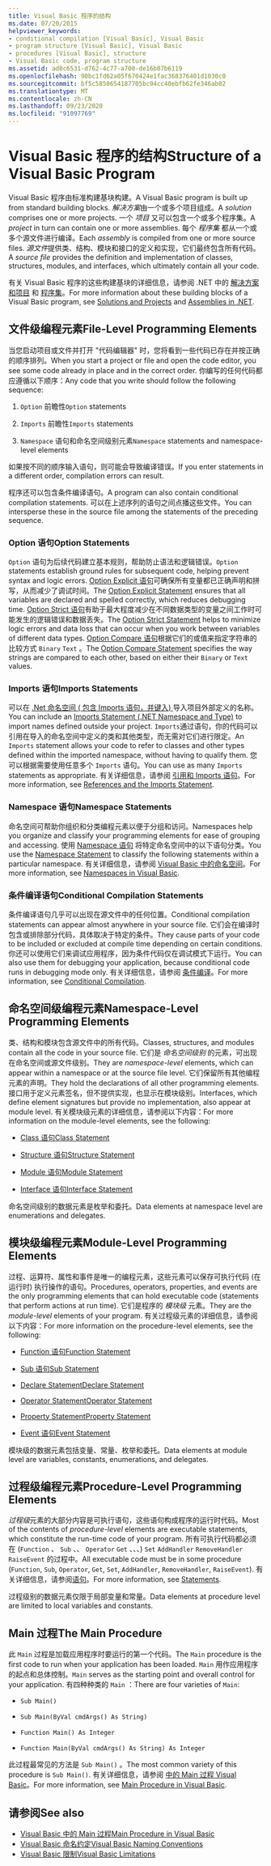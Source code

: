 ```yaml
---
title: Visual Basic 程序的结构
ms.date: 07/20/2015
helpviewer_keywords:
- conditional compilation [Visual Basic], Visual Basic
- program structure [Visual Basic], Visual Basic
- procedures [Visual Basic], structure
- Visual Basic code, program structure
ms.assetid: ad0c6531-d762-4c77-a700-de16b07b6119
ms.openlocfilehash: 90bc1fd62a05f670424e1fac368376401d1030c0
ms.sourcegitcommit: bf5c5850654187705bc94cc40ebfb62fe346ab02
ms.translationtype: MT
ms.contentlocale: zh-CN
ms.lasthandoff: 09/23/2020
ms.locfileid: "91097769"
---
```

# <a name="structure-of-a-visual-basic-program"></a><span data-ttu-id="db353-102">Visual Basic 程序的结构</span><span class="sxs-lookup"><span data-stu-id="db353-102">Structure of a Visual Basic Program</span></span>

<span data-ttu-id="db353-103">Visual Basic 程序由标准构建基块构建。</span><span class="sxs-lookup"><span data-stu-id="db353-103">A Visual Basic program is built up from standard building blocks.</span></span> <span data-ttu-id="db353-104">*解决方案*由一个或多个项目组成。</span><span class="sxs-lookup"><span data-stu-id="db353-104">A *solution* comprises one or more projects.</span></span> <span data-ttu-id="db353-105">一个 *项目* 又可以包含一个或多个程序集。</span><span class="sxs-lookup"><span data-stu-id="db353-105">A *project* in turn can contain one or more assemblies.</span></span> <span data-ttu-id="db353-106">每个 *程序集* 都从一个或多个源文件进行编译。</span><span class="sxs-lookup"><span data-stu-id="db353-106">Each *assembly* is compiled from one or more source files.</span></span> <span data-ttu-id="db353-107">*源文件*提供类、结构、模块和接口的定义和实现，它们最终包含所有代码。</span><span class="sxs-lookup"><span data-stu-id="db353-107">A *source file* provides the definition and implementation of classes, structures, modules, and interfaces, which ultimately contain all your code.</span></span>  
  
 <span data-ttu-id="db353-108">有关 Visual Basic 程序的这些构建基块的详细信息，请参阅 .NET 中的 [解决方案和项目](/visualstudio/ide/solutions-and-projects-in-visual-studio) 和 [程序集](../../../standard/assembly/index.md)。</span><span class="sxs-lookup"><span data-stu-id="db353-108">For more information about these building blocks of a Visual Basic program, see [Solutions and Projects](/visualstudio/ide/solutions-and-projects-in-visual-studio) and [Assemblies in .NET](../../../standard/assembly/index.md).</span></span>  
  
## <a name="file-level-programming-elements"></a><span data-ttu-id="db353-109">文件级编程元素</span><span class="sxs-lookup"><span data-stu-id="db353-109">File-Level Programming Elements</span></span>  

 <span data-ttu-id="db353-110">当您启动项目或文件并打开 "代码编辑器" 时，您将看到一些代码已存在并按正确的顺序排列。</span><span class="sxs-lookup"><span data-stu-id="db353-110">When you start a project or file and open the code editor, you see some code already in place and in the correct order.</span></span> <span data-ttu-id="db353-111">你编写的任何代码都应遵循以下顺序：</span><span class="sxs-lookup"><span data-stu-id="db353-111">Any code that you write should follow the following sequence:</span></span>  
  
1. <span data-ttu-id="db353-112">`Option` 前瞻性</span><span class="sxs-lookup"><span data-stu-id="db353-112">`Option` statements</span></span>  
  
2. <span data-ttu-id="db353-113">`Imports` 前瞻性</span><span class="sxs-lookup"><span data-stu-id="db353-113">`Imports` statements</span></span>  
  
3. <span data-ttu-id="db353-114">`Namespace` 语句和命名空间级别元素</span><span class="sxs-lookup"><span data-stu-id="db353-114">`Namespace` statements and namespace-level elements</span></span>  
  
 <span data-ttu-id="db353-115">如果按不同的顺序输入语句，则可能会导致编译错误。</span><span class="sxs-lookup"><span data-stu-id="db353-115">If you enter statements in a different order, compilation errors can result.</span></span>  
  
 <span data-ttu-id="db353-116">程序还可以包含条件编译语句。</span><span class="sxs-lookup"><span data-stu-id="db353-116">A program can also contain conditional compilation statements.</span></span> <span data-ttu-id="db353-117">可以在上述序列的语句之间点播这些文件。</span><span class="sxs-lookup"><span data-stu-id="db353-117">You can intersperse these in the source file among the statements of the preceding sequence.</span></span>  
  
### <a name="option-statements"></a><span data-ttu-id="db353-118">Option 语句</span><span class="sxs-lookup"><span data-stu-id="db353-118">Option Statements</span></span>  

 <span data-ttu-id="db353-119">`Option` 语句为后续代码建立基本规则，帮助防止语法和逻辑错误。</span><span class="sxs-lookup"><span data-stu-id="db353-119">`Option` statements establish ground rules for subsequent code, helping prevent syntax and logic errors.</span></span> <span data-ttu-id="db353-120">[Option Explicit 语句](../../language-reference/statements/option-explicit-statement.md)可确保所有变量都已正确声明和拼写，从而减少了调试时间。</span><span class="sxs-lookup"><span data-stu-id="db353-120">The [Option Explicit Statement](../../language-reference/statements/option-explicit-statement.md) ensures that all variables are declared and spelled correctly, which reduces debugging time.</span></span> <span data-ttu-id="db353-121">[Option Strict 语句](../../language-reference/statements/option-strict-statement.md)有助于最大程度减少在不同数据类型的变量之间工作时可能发生的逻辑错误和数据丢失。</span><span class="sxs-lookup"><span data-stu-id="db353-121">The [Option Strict Statement](../../language-reference/statements/option-strict-statement.md) helps to minimize logic errors and data loss that can occur when you work between variables of different data types.</span></span> <span data-ttu-id="db353-122">[Option Compare 语句](../../language-reference/statements/option-compare-statement.md)根据它们的或值来指定字符串的比较方式 `Binary` `Text` 。</span><span class="sxs-lookup"><span data-stu-id="db353-122">The [Option Compare Statement](../../language-reference/statements/option-compare-statement.md) specifies the way strings are compared to each other, based on either their `Binary` or `Text` values.</span></span>  
  
### <a name="imports-statements"></a><span data-ttu-id="db353-123">Imports 语句</span><span class="sxs-lookup"><span data-stu-id="db353-123">Imports Statements</span></span>  

 <span data-ttu-id="db353-124">可以在 [.Net 命名空间 ( 包含 Imports 语句，并键入) ](../../language-reference/statements/imports-statement-net-namespace-and-type.md) 导入项目外部定义的名称。</span><span class="sxs-lookup"><span data-stu-id="db353-124">You can include an [Imports Statement (.NET Namespace and Type)](../../language-reference/statements/imports-statement-net-namespace-and-type.md) to import names defined outside your project.</span></span> <span data-ttu-id="db353-125">`Imports`通过语句，你的代码可以引用在导入的命名空间中定义的类和其他类型，而无需对它们进行限定。</span><span class="sxs-lookup"><span data-stu-id="db353-125">An `Imports` statement allows your code to refer to classes and other types defined within the imported namespace, without having to qualify them.</span></span> <span data-ttu-id="db353-126">您可以根据需要使用任意多个 `Imports` 语句。</span><span class="sxs-lookup"><span data-stu-id="db353-126">You can use as many `Imports` statements as appropriate.</span></span> <span data-ttu-id="db353-127">有关详细信息，请参阅 [引用和 Imports 语句](references-and-the-imports-statement.md)。</span><span class="sxs-lookup"><span data-stu-id="db353-127">For more information, see [References and the Imports Statement](references-and-the-imports-statement.md).</span></span>  
  
### <a name="namespace-statements"></a><span data-ttu-id="db353-128">Namespace 语句</span><span class="sxs-lookup"><span data-stu-id="db353-128">Namespace Statements</span></span>  

 <span data-ttu-id="db353-129">命名空间可帮助你组织和分类编程元素以便于分组和访问。</span><span class="sxs-lookup"><span data-stu-id="db353-129">Namespaces help you organize and classify your programming elements for ease of grouping and accessing.</span></span> <span data-ttu-id="db353-130">使用 [Namespace 语句](../../language-reference/statements/namespace-statement.md) 将特定命名空间中的以下语句分类。</span><span class="sxs-lookup"><span data-stu-id="db353-130">You use the [Namespace Statement](../../language-reference/statements/namespace-statement.md) to classify the following statements within a particular namespace.</span></span> <span data-ttu-id="db353-131">有关详细信息，请参阅 [Visual Basic 中的命名空间](namespaces.md)。</span><span class="sxs-lookup"><span data-stu-id="db353-131">For more information, see [Namespaces in Visual Basic](namespaces.md).</span></span>  
  
### <a name="conditional-compilation-statements"></a><span data-ttu-id="db353-132">条件编译语句</span><span class="sxs-lookup"><span data-stu-id="db353-132">Conditional Compilation Statements</span></span>  

 <span data-ttu-id="db353-133">条件编译语句几乎可以出现在源文件中的任何位置。</span><span class="sxs-lookup"><span data-stu-id="db353-133">Conditional compilation statements can appear almost anywhere in your source file.</span></span> <span data-ttu-id="db353-134">它们会在编译时包含或排除部分代码，具体取决于特定的条件。</span><span class="sxs-lookup"><span data-stu-id="db353-134">They cause parts of your code to be included or excluded at compile time depending on certain conditions.</span></span> <span data-ttu-id="db353-135">你还可以使用它们来调试应用程序，因为条件代码仅在调试模式下运行。</span><span class="sxs-lookup"><span data-stu-id="db353-135">You can also use them for debugging your application, because conditional code runs in debugging mode only.</span></span> <span data-ttu-id="db353-136">有关详细信息，请参阅 [条件编译](conditional-compilation.md)。</span><span class="sxs-lookup"><span data-stu-id="db353-136">For more information, see [Conditional Compilation](conditional-compilation.md).</span></span>  
  
## <a name="namespace-level-programming-elements"></a><span data-ttu-id="db353-137">命名空间级编程元素</span><span class="sxs-lookup"><span data-stu-id="db353-137">Namespace-Level Programming Elements</span></span>  

 <span data-ttu-id="db353-138">类、结构和模块包含源文件中的所有代码。</span><span class="sxs-lookup"><span data-stu-id="db353-138">Classes, structures, and modules contain all the code in your source file.</span></span> <span data-ttu-id="db353-139">它们是 *命名空间级别* 的元素，可出现在命名空间或源文件级别。</span><span class="sxs-lookup"><span data-stu-id="db353-139">They are *namespace-level* elements, which can appear within a namespace or at the source file level.</span></span> <span data-ttu-id="db353-140">它们保留所有其他编程元素的声明。</span><span class="sxs-lookup"><span data-stu-id="db353-140">They hold the declarations of all other programming elements.</span></span> <span data-ttu-id="db353-141">接口用于定义元素签名，但不提供实现，也显示在模块级别。</span><span class="sxs-lookup"><span data-stu-id="db353-141">Interfaces, which define element signatures but provide no implementation, also appear at module level.</span></span> <span data-ttu-id="db353-142">有关模块级元素的详细信息，请参阅以下内容：</span><span class="sxs-lookup"><span data-stu-id="db353-142">For more information on the module-level elements, see the following:</span></span>  
  
- [<span data-ttu-id="db353-143">Class 语句</span><span class="sxs-lookup"><span data-stu-id="db353-143">Class Statement</span></span>](../../language-reference/statements/class-statement.md)  
  
- [<span data-ttu-id="db353-144">Structure 语句</span><span class="sxs-lookup"><span data-stu-id="db353-144">Structure Statement</span></span>](../../language-reference/statements/structure-statement.md)  
  
- [<span data-ttu-id="db353-145">Module 语句</span><span class="sxs-lookup"><span data-stu-id="db353-145">Module Statement</span></span>](../../language-reference/statements/module-statement.md)  
  
- [<span data-ttu-id="db353-146">Interface 语句</span><span class="sxs-lookup"><span data-stu-id="db353-146">Interface Statement</span></span>](../../language-reference/statements/interface-statement.md)  
  
 <span data-ttu-id="db353-147">命名空间级别的数据元素是枚举和委托。</span><span class="sxs-lookup"><span data-stu-id="db353-147">Data elements at namespace level are enumerations and delegates.</span></span>  
  
## <a name="module-level-programming-elements"></a><span data-ttu-id="db353-148">模块级编程元素</span><span class="sxs-lookup"><span data-stu-id="db353-148">Module-Level Programming Elements</span></span>  

 <span data-ttu-id="db353-149">过程、运算符、属性和事件是唯一的编程元素，这些元素可以保存可执行代码 (在运行时) 执行操作的语句。</span><span class="sxs-lookup"><span data-stu-id="db353-149">Procedures, operators, properties, and events are the only programming elements that can hold executable code (statements that perform actions at run time).</span></span> <span data-ttu-id="db353-150">它们是程序的 *模块级* 元素。</span><span class="sxs-lookup"><span data-stu-id="db353-150">They are the *module-level* elements of your program.</span></span> <span data-ttu-id="db353-151">有关过程级元素的详细信息，请参阅以下内容：</span><span class="sxs-lookup"><span data-stu-id="db353-151">For more information on the procedure-level elements, see the following:</span></span>  
  
- [<span data-ttu-id="db353-152">Function 语句</span><span class="sxs-lookup"><span data-stu-id="db353-152">Function Statement</span></span>](../../language-reference/statements/function-statement.md)  
  
- [<span data-ttu-id="db353-153">Sub 语句</span><span class="sxs-lookup"><span data-stu-id="db353-153">Sub Statement</span></span>](../../language-reference/statements/sub-statement.md)  
  
- [<span data-ttu-id="db353-154">Declare Statement</span><span class="sxs-lookup"><span data-stu-id="db353-154">Declare Statement</span></span>](../../language-reference/statements/declare-statement.md)  
  
- [<span data-ttu-id="db353-155">Operator Statement</span><span class="sxs-lookup"><span data-stu-id="db353-155">Operator Statement</span></span>](../../language-reference/statements/operator-statement.md)  
  
- [<span data-ttu-id="db353-156">Property Statement</span><span class="sxs-lookup"><span data-stu-id="db353-156">Property Statement</span></span>](../../language-reference/statements/property-statement.md)  
  
- [<span data-ttu-id="db353-157">Event 语句</span><span class="sxs-lookup"><span data-stu-id="db353-157">Event Statement</span></span>](../../language-reference/statements/event-statement.md)  
  
 <span data-ttu-id="db353-158">模块级的数据元素包括变量、常量、枚举和委托。</span><span class="sxs-lookup"><span data-stu-id="db353-158">Data elements at module level are variables, constants, enumerations, and delegates.</span></span>  
  
## <a name="procedure-level-programming-elements"></a><span data-ttu-id="db353-159">过程级编程元素</span><span class="sxs-lookup"><span data-stu-id="db353-159">Procedure-Level Programming Elements</span></span>  

 <span data-ttu-id="db353-160">*过程级*元素的大部分内容是可执行语句，这些语句构成程序的运行时代码。</span><span class="sxs-lookup"><span data-stu-id="db353-160">Most of the contents of *procedure-level* elements are executable statements, which constitute the run-time code of your program.</span></span> <span data-ttu-id="db353-161">所有可执行代码都必须在 (`Function` 、 `Sub` 、、 `Operator` `Get` 、、、) `Set` `AddHandler` `RemoveHandler` `RaiseEvent` 的过程中。</span><span class="sxs-lookup"><span data-stu-id="db353-161">All executable code must be in some procedure (`Function`, `Sub`, `Operator`, `Get`, `Set`, `AddHandler`, `RemoveHandler`, `RaiseEvent`).</span></span> <span data-ttu-id="db353-162">有关详细信息，请参阅[语句](../language-features/statements.md)。</span><span class="sxs-lookup"><span data-stu-id="db353-162">For more information, see [Statements](../language-features/statements.md).</span></span>  
  
 <span data-ttu-id="db353-163">过程级别的数据元素仅限于局部变量和常量。</span><span class="sxs-lookup"><span data-stu-id="db353-163">Data elements at procedure level are limited to local variables and constants.</span></span>  
  
## <a name="the-main-procedure"></a><span data-ttu-id="db353-164">Main 过程</span><span class="sxs-lookup"><span data-stu-id="db353-164">The Main Procedure</span></span>  

 <span data-ttu-id="db353-165">此 `Main` 过程是加载应用程序时要运行的第一个代码。</span><span class="sxs-lookup"><span data-stu-id="db353-165">The `Main` procedure is the first code to run when your application has been loaded.</span></span> <span data-ttu-id="db353-166">`Main` 用作应用程序的起点和总体控制。</span><span class="sxs-lookup"><span data-stu-id="db353-166">`Main` serves as the starting point and overall control for your application.</span></span> <span data-ttu-id="db353-167">有四种种类的 `Main` ：</span><span class="sxs-lookup"><span data-stu-id="db353-167">There are four varieties of `Main`:</span></span>  
  
- `Sub Main()`  
  
- `Sub Main(ByVal cmdArgs() As String)`  
  
- `Function Main() As Integer`  
  
- `Function Main(ByVal cmdArgs() As String) As Integer`  
  
 <span data-ttu-id="db353-168">此过程最常见的方法是 `Sub Main()` 。</span><span class="sxs-lookup"><span data-stu-id="db353-168">The most common variety of this procedure is `Sub Main()`.</span></span> <span data-ttu-id="db353-169">有关详细信息，请参阅 [中的 Main 过程 Visual Basic](main-procedure.md)。</span><span class="sxs-lookup"><span data-stu-id="db353-169">For more information, see [Main Procedure in Visual Basic](main-procedure.md).</span></span>  
  
## <a name="see-also"></a><span data-ttu-id="db353-170">请参阅</span><span class="sxs-lookup"><span data-stu-id="db353-170">See also</span></span>

- [<span data-ttu-id="db353-171">Visual Basic 中的 Main 过程</span><span class="sxs-lookup"><span data-stu-id="db353-171">Main Procedure in Visual Basic</span></span>](main-procedure.md)
- [<span data-ttu-id="db353-172">Visual Basic 命名约定</span><span class="sxs-lookup"><span data-stu-id="db353-172">Visual Basic Naming Conventions</span></span>](naming-conventions.md)
- [<span data-ttu-id="db353-173">Visual Basic 限制</span><span class="sxs-lookup"><span data-stu-id="db353-173">Visual Basic Limitations</span></span>](limitations.md)
